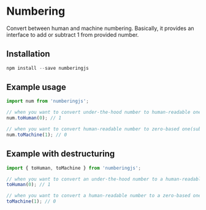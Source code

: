 # Numbering
Convert between human and machine numbering. Basically, it provides an interface to add or subtract 1 from provided number.

## Installation
```javascript
npm install --save numberingjs
```

## Example usage
```javascript
import num from 'numberingjs';

// when you want to convert under-the-hood number to human-readable one(add 1 to it)
num.toHuman(0); // 1

// when you want to convert human-readable number to zero-based one(subtract 1 from it)
num.toMachine(1); // 0
```

## Example with destructuring
```javascript
import { toHuman, toMachine } from 'numberingjs';

// when you want to convert an under-the-hood number to a human-readable one(add 1 to it)
toHuman(0); // 1

// when you want to convert a human-readable number to a zero-based one(subtract 1 from it)
toMachine(1); // 0
```
